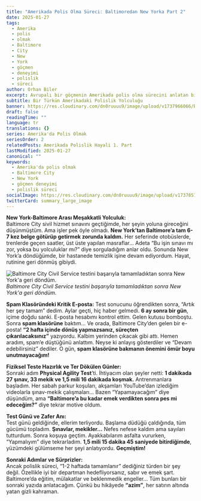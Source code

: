 ```yaml
---
title: "Amerikada Polis Olma Süreci: Baltimoredan New Yorka Part 2"
date: 2025-01-27
tags:
  - Amerika
  - polis
  - olmak
  - Baltimore
  - City
  - New
  - York
  - göçmen
  - deneyimi
  - polislik
  - süreci
author: Orhan Biler
excerpt: Avrupalı bir göçmenin Amerikada polis olma sürecini anlatan birinci elden deneyimler. Baltimore City Civil Service testini geçme ve sürecin zorlukları hakkında ayrıntılı bir bakış.
subtitle: Bir Türkün Amerikadaki Polislik Yolculuğu
banner: https://res.cloudinary.com/dn0ruuuu9/image/upload/v1737966066/Baltimore-Police-Department-Chevy-Caprice-Scheme_ejenhp.jpg
draft: false
readingTime: ""
language: tr
translations: {}
series: Amerika'da Polis Olmak
seriesOrder: 2
relatedPosts: Amerikada Polislik Hayali 1. Part
lastModified: 2025-01-27
canonical: ""
keywords:
  - Amerika'da polis olmak
  - Baltimore City
  - New York
  - göçmen deneyimi
  - polislik süreci
socialImage: https://res.cloudinary.com/dn0ruuuu9/image/upload/v1737851295/polis-police-egitim-training-oceancity-sahil-20240125_bhui8m.jpg
twitterCard: summary_large_image
---
```


**New York-Baltimore Arası Meşakkatli Yolculuk:**  
Baltimore City sivil hizmet sınavını geçtiğimde, her şeyin yoluna gireceğini düşünmüştüm. Ama işler pek öyle olmadı. **New York’tan Baltimore’a tam 6-7 kez belge götürüp getirmek zorunda kaldım.** Her seferinde otobüslerde, trenlerde geçen saatler, üst üste yapılan masraflar… Adeta “Bu işin sınavı mı zor, yoksa bu yolculuklar mı?” diye sorguladığım anlar oldu. Sonunda New York’a döndüğümde, bir hastanede temizlik işine devam ediyordum. Hayat, rutinine geri dönmüş gibiydi.


![Baltimore City Civil Service testini başarıyla tamamladıktan sonra New York'a geri döndüm.](https://res.cloudinary.com/dn0ruuuu9/image/upload/v1737851288/manhattan-sehir-city-newyork-banner-20240125_y9xdcl.jpg)
*Baltimore City Civil Service testini başarıyla tamamladıktan sonra New York'a geri döndüm.*



**Spam Klasöründeki Kritik E-posta:** 
Test sonucunu öğrendikten sonra, “Artık her şey tamam” dedim. Aylar geçti, hiç haber gelmedi. **6 ay sonra bir gün**, içime doğdu sanki. E-posta hesabımı kontrol ettim. Gelen kutusu bomboştu. Sonra **spam klasörüne** baktım… Ve orada, Baltimore City’den gelen bir e-posta! **“2 hafta içinde dönüş yapmazsanız, süreçten çıkarılacaksınız”** yazıyordu. Kalbim yerinden çıkacak gibi attı. Hemen aradım, spam’e düştüğünü anlattım. Neyse ki anlayış gösterdiler ve “Devam edebilirsiniz” dediler. O gün, **spam klasörüne bakmanın önemini ömür boyu unutmayacağım!**



**Fiziksel Teste Hazırlık ve Ter Dökülen Günler:**  
Sonraki adım **Physical Agility Test**’ti. İhtiyacım olan şeyler netti: **1 dakikada 27 şınav, 33 mekik ve 1,5 mili 16 dakikada koşmak.** Antrenmanlara başladım. Her sabah parkur koşuları, akşamları YouTube’dan izlediğim videolarla şınav-mekik çalışmaları… Bazen “Yapamayacağım” diye düşündüm, ama **“Baltimore’a bu kadar emek verdikten sonra pes mi edeceğim?”** diye tekrar motive oldum.


**Test Günü ve Zafer Anı:**  
Test günü geldiğinde, ellerim terliyordu. Başlama düdüğü çaldığında, tüm gücümü topladım. **Şınavlar, mekikler…** Nefes nefese kaldım ama sayıları tutturdum. Sonra koşuya geçtim. Ayakkabılarım asfalta vururken, “Yapmalıyım” diye tekrarladım. **1,5 mili 15 dakika 45 saniyede bitirdiğimde**, yüzümdeki gülümseme her şeyi anlatıyordu. **Geçmiştim!**


**Sonraki Adımlar ve Sürprizler:**  
Ancak polislik süreci, “1-2 haftada tamamlanır” dediğiniz türden bir şey değil. Özellikle iyi bir departman hedefliyorsanız, sabır ve emek şart. Baltimore’da eğitim, mülakatlar ve beklenmedik engeller… Tüm bunları bir sonraki yazıda anlatacağım. Çünkü bu hikâyede **“azim”**, her satırın altında yatan gizli kahraman.